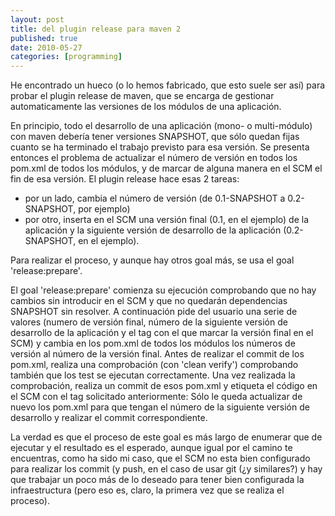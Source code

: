 ```yaml
--- 
layout: post 
title: del plugin release para maven 2 
published: true
date: 2010-05-27 
categories: [programming] 
--- 
```

He encontrado un hueco (o lo hemos fabricado, que esto suele ser así) para probar el plugin release de maven, que se encarga de gestionar automaticamente las versiones de los módulos de una aplicación.

En principio, todo el desarrollo de una aplicación (mono- o multi-módulo) con maven debería tener versiones SNAPSHOT, que sólo quedan fijas cuanto se ha terminado el trabajo previsto para esa
versión. Se presenta entonces el problema de actualizar el número de versión en todos los pom.xml de todos los módulos, y de marcar de alguna manera en el SCM el fin de esa versión. El plugin release hace esas 2 tareas:

-   por un lado, cambia el número de versión (de 0.1-SNAPSHOT a 0.2-SNAPSHOT, por ejemplo)
-   por otro, inserta en el SCM una versión final (0.1, en el ejemplo) de la aplicación y la siguiente versión de desarrollo de la aplicación (0.2-SNAPSHOT, en el ejemplo).

Para realizar el proceso, y aunque hay otros goal más, se usa el goal 'release:prepare'.

El goal 'release:prepare' comienza su ejecución comprobando que no hay cambios sin introducir en el SCM y que no quedarán dependencias SNAPSHOT sin resolver. A continuación pide del usuario una serie de valores (numero de versión final, número de la siguiente versión de desarrollo de la aplicación y el tag con el que marcar la versión final en el SCM) y cambia en los pom.xml de todos los módulos los números de versión al número de la versión final. Antes de realizar el commit de los pom.xml, realiza una comprobación (con 'clean verify') comprobando también que los test se ejecutan correctamente. Una vez realizada la comprobación, realiza un commit de esos pom.xml y etiqueta el código en el SCM con el tag solicitado anteriormente: Sólo le queda actualizar de nuevo los
pom.xml para que tengan el número de la siguiente versión de desarrollo y realizar el commit correspondiente.

La verdad es que el proceso de este goal es más largo de enumerar que de ejecutar y el resultado es el esperado, aunque igual por el camino te encuentras, como ha sido mi caso, que el SCM no esta bien configurado para realizar los commit (y push, en el caso de usar git (¿y similares?) y hay que trabajar un poco más de lo deseado para tener bien configurada la infraestructura (pero eso es, claro, la primera vez que se realiza el proceso).
